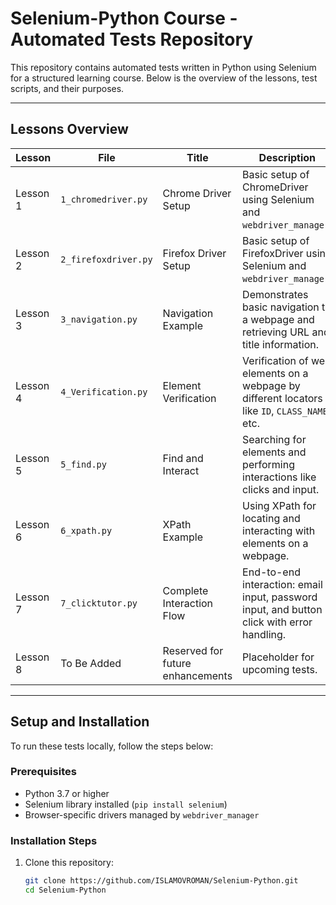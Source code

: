 # Selenium-Python Course - Automated Tests Repository

This repository contains automated tests written in Python using Selenium for a structured learning course. Below is the overview of the lessons, test scripts, and their purposes.

---

## Lessons Overview

| Lesson | File                  | Title                                | Description                                                                                      |
|--------|-----------------------|--------------------------------------|--------------------------------------------------------------------------------------------------|
| Lesson 1 | `1_chromedriver.py`   | Chrome Driver Setup                  | Basic setup of ChromeDriver using Selenium and `webdriver_manager`.                             |
| Lesson 2 | `2_firefoxdriver.py`  | Firefox Driver Setup                 | Basic setup of FirefoxDriver using Selenium and `webdriver_manager`.                            |
| Lesson 3 | `3_navigation.py`     | Navigation Example                   | Demonstrates basic navigation to a webpage and retrieving URL and title information.            |
| Lesson 4 | `4_Verification.py`   | Element Verification                 | Verification of web elements on a webpage by different locators like `ID`, `CLASS_NAME`, etc.   |
| Lesson 5 | `5_find.py`           | Find and Interact                    | Searching for elements and performing interactions like clicks and input.                       |
| Lesson 6 | `6_xpath.py`          | XPath Example                        | Using XPath for locating and interacting with elements on a webpage.                            |
| Lesson 7 | `7_clicktutor.py`     | Complete Interaction Flow            | End-to-end interaction: email input, password input, and button click with error handling.      |
| Lesson 8 | To Be Added           | Reserved for future enhancements     | Placeholder for upcoming tests.                                                                 |

---

## Setup and Installation

To run these tests locally, follow the steps below:

### Prerequisites

- Python 3.7 or higher
- Selenium library installed (`pip install selenium`)
- Browser-specific drivers managed by `webdriver_manager`

### Installation Steps

1. Clone this repository:
   ```bash
   git clone https://github.com/ISLAMOVROMAN/Selenium-Python.git
   cd Selenium-Python
